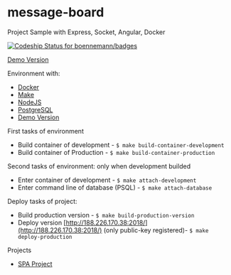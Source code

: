 # message-board
Project Sample with Express, Socket, Angular, Docker

[![Codeship Status for boennemann/badges](https://www.codeship.io/projects/83fd1930-9ce8-0133-2987-22509ada1533/status?branch=master)](https://www.codeship.io/projects/127290)


[Demo Version](http://188.226.170.38:2018/)


Environment with:

* [Docker](https://docs.docker.com/)
* [Make](http://www.gnu.org/software/make/manual/make.html#Running)
* [NodeJS](https://nodejs.org/dist/latest-v4.x/docs/api/)
* [PostgreSQL](http://www.postgresql.org/docs/9.4/static/)
* [Demo Version](http://188.226.170.38:2018/)


First tasks of environment

* Build container of development - ```$ make build-container-development```
* Build container of Production - ```$ make build-container-production```


Second tasks of environment: only when development builded

* Enter container of development - ```$ make attach-development```
* Enter command line of database (PSQL) - ```$ make attach-database```


Deploy tasks of project:

* Build production version - ```$ make build-production-version```
* Deploy version [http://188.226.170.38:2018/](http://188.226.170.38:2018/) (only public-key registered)- ```$ make deploy-production```


Projects

* [SPA Project](https://github.com/luiz-simples/message-board/tree/master/spa)
